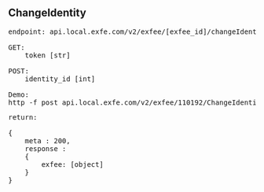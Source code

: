 ## ChangeIdentity

<pre>
endpoint: api.local.exfe.com/v2/exfee/[exfee_id]/changeIdentity

GET:
    token [str]

POST:
    identity_id [int]

Demo:
http -f post api.local.exfe.com/v2/exfee/110192/ChangeIdentity?token=aed684b1d8559a36cecf166cb36633012dfb306af050b24bc66c1c5bc6aa5be5 identity_id=356
</pre>

<pre>
return:

{
    meta : 200,
    response :
    {
        exfee: [object]
    }
}
</pre>
